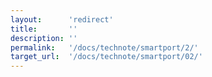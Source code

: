 ```yaml
---
layout:      'redirect'
title:       ''
description: ''
permalink:   '/docs/technote/smartport/2/'
target_url:  '/docs/technote/smartport/02/'
---
```

